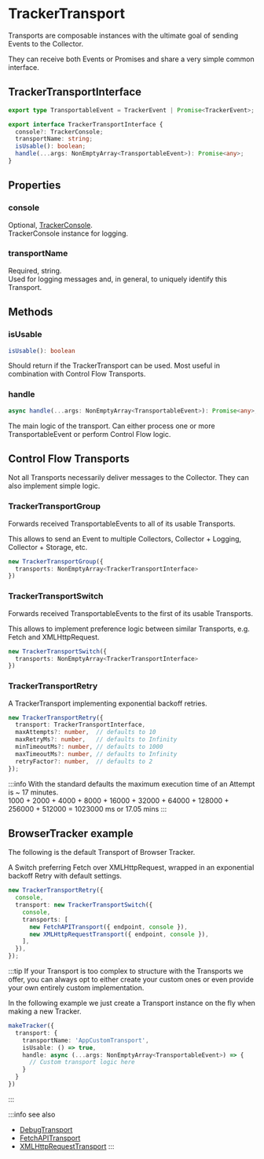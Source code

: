 # TrackerTransport

Transports are composable instances with the ultimate goal of sending Events to the Collector.

They can receive both Events or Promises and share a very simple common interface.

## TrackerTransportInterface

```typescript
export type TransportableEvent = TrackerEvent | Promise<TrackerEvent>;

export interface TrackerTransportInterface {
  console?: TrackerConsole;
  transportName: string;
  isUsable(): boolean;
  handle(...args: NonEmptyArray<TransportableEvent>): Promise<any>;
}
```

## Properties

### console
Optional, [TrackerConsole](/tracking/browser/api-reference/core/TrackerConsole.md).    
TrackerConsole instance for logging.

### transportName
Required, string.  
Used for logging messages and, in general, to uniquely identify this Transport.

## Methods

### isUsable
```typescript
isUsable(): boolean
```
Should return if the TrackerTransport can be used. Most useful in combination with Control Flow Transports.

### handle
```typescript
async handle(...args: NonEmptyArray<TransportableEvent>): Promise<any>;
```
The main logic of the transport. Can either process one or more TransportableEvent or perform Control Flow logic. 


## Control Flow Transports
Not all Transports necessarily deliver messages to the Collector. They can also implement simple logic. 

### TrackerTransportGroup
Forwards received TransportableEvents to all of its usable Transports.

This allows to send an Event to multiple Collectors, Collector + Logging, Collector + Storage, etc.

```typescript
new TrackerTransportGroup({
  transports: NonEmptyArray<TrackerTransportInterface>
})
```

### TrackerTransportSwitch
Forwards received TransportableEvents to the first of its usable Transports.

This allows to implement preference logic between similar Transports, e.g. Fetch and XMLHttpRequest.

```typescript
new TrackerTransportSwitch({
  transports: NonEmptyArray<TrackerTransportInterface>
})
```

### TrackerTransportRetry
A TrackerTransport implementing exponential backoff retries.
```typescript
new TrackerTransportRetry({
  transport: TrackerTransportInterface,
  maxAttempts?: number,  // defaults to 10
  maxRetryMs?: number,   // defaults to Infinity
  minTimeoutMs?: number, // defaults to 1000
  maxTimeoutMs?: number, // defaults to Infinity
  retryFactor?: number,  // defaults to 2
});
```

:::info
With the standard defaults the maximum execution time of an Attempt is ~ 17 minutes.  
1000 + 2000 + 4000 + 8000 + 16000 + 32000 + 64000 + 128000 + 256000 + 512000 = 1023000 ms or 17.05 mins
:::

## BrowserTracker example
The following is the default Transport of Browser Tracker.

A Switch preferring Fetch over XMLHttpRequest, wrapped in an exponential backoff Retry with default settings. 

```typescript
new TrackerTransportRetry({
  console,
  transport: new TrackerTransportSwitch({
    console,
    transports: [
      new FetchAPITransport({ endpoint, console }),
      new XMLHttpRequestTransport({ endpoint, console }),
    ],
  }),
});
```


:::tip
If your Transport is too complex to structure with the Transports we offer, you can always opt to either create your custom ones or even provide your own entirely custom implementation.

In the following example we just create a Transport instance on the fly when making a new Tracker.

```typescript
makeTracker({
  transport: {
    transportName: 'AppCustomTransport',
    isUsable: () => true,
    handle: async (...args: NonEmptyArray<TransportableEvent>) => {
      // Custom transport logic here
    }    
  }
})
```

:::

:::info see also
- [DebugTransport](/tracking/browser/api-reference/transports/DebugTransport.md)
- [FetchAPITransport](/tracking/browser/api-reference/transports/FetchAPITransport.md)
- [XMLHttpRequestTransport](/tracking/browser/api-reference/transports/XMLHttpRequestTransport.md)
:::
